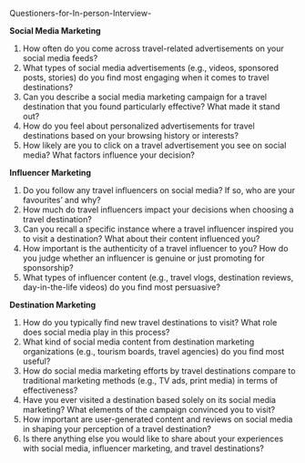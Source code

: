 Questioners-for-In-person-Interview-

**Social Media Marketing**
1. How often do you come across travel-related advertisements on your social media feeds?
2. What types of social media advertisements (e.g., videos, sponsored posts, stories) do you find most engaging when it comes to travel destinations?
3. Can you describe a social media marketing campaign for a travel destination that you found particularly effective? What made it stand out?
4. How do you feel about personalized advertisements for travel destinations based on your browsing history or interests?
5. How likely are you to click on a travel advertisement you see on social media? What factors influence your decision?
   
**Influencer Marketing**
1. Do you follow any travel influencers on social media? If so, who are your favourites’ and why?
2. How much do travel influencers impact your decisions when choosing a travel destination?
3. Can you recall a specific instance where a travel influencer inspired you to visit a destination? What about their content influenced you?
4. How important is the authenticity of a travel influencer to you? How do you judge whether an influencer is genuine or just promoting for sponsorship?
5. What types of influencer content (e.g., travel vlogs, destination reviews, day-in-the-life videos) do you find most persuasive?
   
**Destination Marketing**
1. How do you typically find new travel destinations to visit? What role does social media play in this process?
2. What kind of social media content from destination marketing organizations (e.g., tourism boards, travel agencies) do you find most useful?
3. How do social media marketing efforts by travel destinations compare to traditional marketing methods (e.g., TV ads, print media) in terms of effectiveness?
4. Have you ever visited a destination based solely on its social media marketing? What elements of the campaign convinced you to visit?
5. How important are user-generated content and reviews on social media in shaping your perception of a travel destination?
6. Is there anything else you would like to share about your experiences with social media, influencer marketing, and travel destinations?
